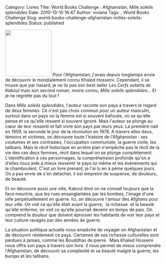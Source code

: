 Category: Livres
Title: World Books Challenge : Afghanistan, Mille soleils splendides
Date: 2010-10-10 16:47
Author: viviane
Tags: , World Books Challenge
Slug: world-books-challenge-afghanistan-milles-soleils-splendides
Status: published

<a href="http://www.viviane-voyages.com/wp-content/uploads/2010/10/milles-soleils-splendides.jpg"><img class="alignleft size-thumbnail wp-image-1719" title="Mille soleils splendides" src="http://www.viviane-voyages.com/wp-content/uploads/2010/10/milles-soleils-splendides-150x150.jpg" alt="" width="150" height="150" /></a> Pour l'Afghanistan, j'avais depuis longtemps envie de découvrir le mondialement connu Khaled Hosseini. Cependant, il se trouve que par hasard, je ne lis pas son best seller <em>Les Cerfs volants de Kaboul</em> mais son second roman, moins connu, <em>Mille soleils splendides</em>... Et je ne regrette pas du tout !

Dans <em>Mille soleils splendides, </em>l'auteur raconte son pays à travers le regard de deux femmes. Ce n'est pas choix commun pour un auteur masculin, surtout dans un pays où la femme est si souvent bafouée, où se qu'elle pense et ce qu'elle ressent si souvent ignoré. Mais l'auteur se plonge au cœur de leur ressenti et fait vivre son pays par leurs yeux. La première nait en 1959, la seconde le jour de la révolution en 1978. A travers elles deux, témoins et victimes, on découvre toute l'histoire de l'Afghanistan : ses coutumes et ses contrastes, l'occupation communiste, la guerre civile, les talibans. Mais le récit historique en arrière plan n'empêche pas le récit de la vie des ces deux femmes, récit dans lequel on se plonge complètement. L'identification à ces personnages, la compréhension profonde qu'on a d'elles nous aide à mieux ressentir le pays lui même et les évènements qui le chamboulent. C'est un livre prenant, je l'ai lu en à peine quelques jours. On a pas envie de s'en détacher, il est empreint de suspense, de douleurs, de beauté.

Et on découvre aussi une ville, Kaboul dont on ne connait toujours que la face meurtrie, que les rues ensanglantées par les bombes, l'image d'une ville perpétuellement en guerre. Ici, on découvre l'amour des Afghans pour leur ville. On voit ce qu'elle était avant la guerre,  la richesse  et la beauté qu'elle enferme, on voit ce qu'elle pourrait devenir en temps de paix. On comprend la douleur que doivent éprouver les habitants de voir leur pays et leur culture ravagés par des années de guerre.

La situation politique actuelle nous empêche de voyager en Afghanistan et de découvrir réellement ce pays. Certaines de ses richesse culturelles sont perdues à jamais, comme les Bouddhas de pierre.  Mais Khaled Hosseini nous offre son pays à travers son livre. Il nous permet de mieux comprendre l'Afghanistan, de découvrir sa complexité et sa beauté malgré la guerre, les burqas et les talibans.